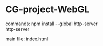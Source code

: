 # CG-project-WebGL

commands:  npm install --global http-server       
		       http-server      

main file: index.html

